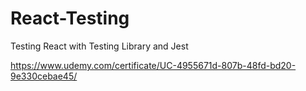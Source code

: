 # React-Testing
Testing React with Testing Library and Jest

https://www.udemy.com/certificate/UC-4955671d-807b-48fd-bd20-9e330cebae45/
